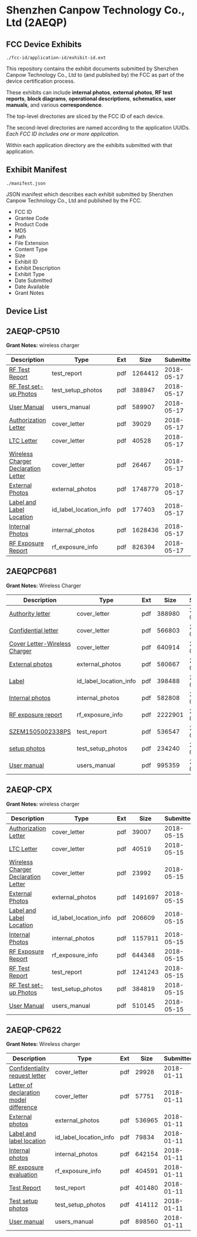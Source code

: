 # Shenzhen Canpow Technology Co., Ltd (2AEQP)
## FCC Device Exhibits

```
./fcc-id/application-id/exhibit-id.ext
```

This repository contains the exhibit documents submitted by Shenzhen Canpow Technology Co., Ltd to (and published by) the FCC as part of the device certification process.

These exhibits can include **internal photos**, **external photos**, **RF test reports**, **block diagrams**, **operational descriptions**, **schematics**, **user manuals**, and various **correspondence**.

The top-level directories are sliced by the FCC ID of each device.

The second-level directories are named according to the application UUIDs. *Each FCC ID includes one or more application.*

Within each application directory are the exhibits submitted with that application. 

## Exhibit Manifest

```
./manifest.json
```

JSON manifest which describes each exhibit submitted by Shenzhen Canpow Technology Co., Ltd and published by the FCC.

- FCC ID
- Grantee Code
- Product Code
- MD5
- Path
- File Extension
- Content Type
- Size
- Exhibit ID
- Exhibit Description
- Exhibit Type
- Date Submitted
- Date Available
- Grant Notes

## Device List
## 2AEQP-CP510
**Grant Notes:** wireless charger

| Description | Type | Ext | Size | Submitted | Available |
| ----------- | ---- | --- | ---- | --------- | --------- |
| [RF Test Report](2AEQP-CP510/fac7169af4116d8ed89d5e03a31bbf02/3853255.pdf) | test_report | pdf | 1264412 | 2018-05-17 | 2018-05-17 |
| [RF Test set-up Photos](2AEQP-CP510/fac7169af4116d8ed89d5e03a31bbf02/3853256.pdf) | test_setup_photos | pdf | 388947 | 2018-05-17 | 2018-05-17 |
| [User Manual](2AEQP-CP510/fac7169af4116d8ed89d5e03a31bbf02/3853257.pdf) | users_manual | pdf | 589907 | 2018-05-17 | 2018-05-17 |
| [Authorization Letter](2AEQP-CP510/fac7169af4116d8ed89d5e03a31bbf02/3853246.pdf) | cover_letter | pdf | 39029 | 2018-05-17 | 2018-05-17 |
| [LTC Letter](2AEQP-CP510/fac7169af4116d8ed89d5e03a31bbf02/3853247.pdf) | cover_letter | pdf | 40528 | 2018-05-17 | 2018-05-17 |
| [Wireless Charger Declaration Letter](2AEQP-CP510/fac7169af4116d8ed89d5e03a31bbf02/3853248.pdf) | cover_letter | pdf | 26467 | 2018-05-17 | 2018-05-17 |
| [External Photos](2AEQP-CP510/fac7169af4116d8ed89d5e03a31bbf02/3853249.pdf) | external_photos | pdf | 1748779 | 2018-05-17 | 2018-05-17 |
| [Label and Label Location](2AEQP-CP510/fac7169af4116d8ed89d5e03a31bbf02/3853250.pdf) | id_label_location_info | pdf | 177403 | 2018-05-17 | 2018-05-17 |
| [Internal Photos](2AEQP-CP510/fac7169af4116d8ed89d5e03a31bbf02/3853251.pdf) | internal_photos | pdf | 1628436 | 2018-05-17 | 2018-05-17 |
| [RF Exposure Report](2AEQP-CP510/fac7169af4116d8ed89d5e03a31bbf02/3853253.pdf) | rf_exposure_info | pdf | 826394 | 2018-05-17 | 2018-05-17 |
## 2AEQPCP681
**Grant Notes:** Wireless Charger

| Description | Type | Ext | Size | Submitted | Available |
| ----------- | ---- | --- | ---- | --------- | --------- |
| [Authority letter](2AEQPCP681/b271df203158c1bac475becf38331f7a/2646119.pdf) | cover_letter | pdf | 388980 | 2015-06-12 | 2015-06-14 |
| [Confidential letter](2AEQPCP681/b271df203158c1bac475becf38331f7a/2646120.pdf) | cover_letter | pdf | 566803 | 2015-06-12 | 2015-06-14 |
| [Cover Letter-Wireless Charger](2AEQPCP681/b271df203158c1bac475becf38331f7a/2646129.pdf) | cover_letter | pdf | 640914 | 2015-06-12 | 2015-06-14 |
| [External photos](2AEQPCP681/b271df203158c1bac475becf38331f7a/2646121.pdf) | external_photos | pdf | 580667 | 2015-06-12 | 2015-06-14 |
| [Label](2AEQPCP681/b271df203158c1bac475becf38331f7a/2646123.pdf) | id_label_location_info | pdf | 398488 | 2015-06-12 | 2015-06-14 |
| [Internal photos](2AEQPCP681/b271df203158c1bac475becf38331f7a/2646122.pdf) | internal_photos | pdf | 582808 | 2015-06-12 | 2015-06-14 |
| [RF exposure report](2AEQPCP681/b271df203158c1bac475becf38331f7a/2646130.pdf) | rf_exposure_info | pdf | 2222901 | 2015-06-12 | 2015-06-14 |
| [SZEM1505002338PS](2AEQPCP681/b271df203158c1bac475becf38331f7a/2646126.pdf) | test_report | pdf | 536547 | 2015-06-12 | 2015-06-14 |
| [setup photos](2AEQPCP681/b271df203158c1bac475becf38331f7a/2646127.pdf) | test_setup_photos | pdf | 234240 | 2015-06-12 | 2015-06-14 |
| [User manual](2AEQPCP681/b271df203158c1bac475becf38331f7a/2646128.pdf) | users_manual | pdf | 995359 | 2015-06-12 | 2015-06-14 |
## 2AEQP-CPX
**Grant Notes:** wireless charger

| Description | Type | Ext | Size | Submitted | Available |
| ----------- | ---- | --- | ---- | --------- | --------- |
| [Authorization Letter](2AEQP-CPX/5b1a4be52949cf081c812f9ed9abb9cb/3849921.pdf) | cover_letter | pdf | 39007 | 2018-05-15 | 2018-05-15 |
| [LTC Letter](2AEQP-CPX/5b1a4be52949cf081c812f9ed9abb9cb/3849922.pdf) | cover_letter | pdf | 40519 | 2018-05-15 | 2018-05-15 |
| [Wireless Charger Declaration Letter](2AEQP-CPX/5b1a4be52949cf081c812f9ed9abb9cb/3849923.pdf) | cover_letter | pdf | 23992 | 2018-05-15 | 2018-05-15 |
| [External Photos](2AEQP-CPX/5b1a4be52949cf081c812f9ed9abb9cb/3849924.pdf) | external_photos | pdf | 1491697 | 2018-05-15 | 2018-05-15 |
| [Label and Label Location](2AEQP-CPX/5b1a4be52949cf081c812f9ed9abb9cb/3849925.pdf) | id_label_location_info | pdf | 206609 | 2018-05-15 | 2018-05-15 |
| [Internal Photos](2AEQP-CPX/5b1a4be52949cf081c812f9ed9abb9cb/3849926.pdf) | internal_photos | pdf | 1157911 | 2018-05-15 | 2018-05-15 |
| [RF Exposure Report](2AEQP-CPX/5b1a4be52949cf081c812f9ed9abb9cb/3849928.pdf) | rf_exposure_info | pdf | 644348 | 2018-05-15 | 2018-05-15 |
| [RF Test Report](2AEQP-CPX/5b1a4be52949cf081c812f9ed9abb9cb/3849930.pdf) | test_report | pdf | 1241243 | 2018-05-15 | 2018-05-15 |
| [RF Test set-up Photos](2AEQP-CPX/5b1a4be52949cf081c812f9ed9abb9cb/3849931.pdf) | test_setup_photos | pdf | 384819 | 2018-05-15 | 2018-05-15 |
| [User Manual](2AEQP-CPX/5b1a4be52949cf081c812f9ed9abb9cb/3849932.pdf) | users_manual | pdf | 510145 | 2018-05-15 | 2018-05-15 |
## 2AEQP-CP622
**Grant Notes:** Wireless charger

| Description | Type | Ext | Size | Submitted | Available |
| ----------- | ---- | --- | ---- | --------- | --------- |
| [Confidentiality request letter](2AEQP-CP622/ddea25cfac7865a81c0f587b2f146fb7/3710077.pdf) | cover_letter | pdf | 29928 | 2018-01-11 | 2018-01-11 |
| [Letter of declaration model difference](2AEQP-CP622/ddea25cfac7865a81c0f587b2f146fb7/3710149.pdf) | cover_letter | pdf | 57751 | 2018-01-11 | 2018-01-11 |
| [External photos](2AEQP-CP622/ddea25cfac7865a81c0f587b2f146fb7/3710096.pdf) | external_photos | pdf | 536965 | 2018-01-11 | 2018-01-11 |
| [Label and label location](2AEQP-CP622/ddea25cfac7865a81c0f587b2f146fb7/3710142.pdf) | id_label_location_info | pdf | 79834 | 2018-01-11 | 2018-01-11 |
| [Internal photos](2AEQP-CP622/ddea25cfac7865a81c0f587b2f146fb7/3710108.pdf) | internal_photos | pdf | 642154 | 2018-01-11 | 2018-01-11 |
| [RF exposure evaluation](2AEQP-CP622/ddea25cfac7865a81c0f587b2f146fb7/3710153.pdf) | rf_exposure_info | pdf | 404591 | 2018-01-11 | 2018-01-11 |
| [Test Report](2AEQP-CP622/ddea25cfac7865a81c0f587b2f146fb7/3710198.pdf) | test_report | pdf | 401480 | 2018-01-11 | 2018-01-11 |
| [Test setup photos](2AEQP-CP622/ddea25cfac7865a81c0f587b2f146fb7/3710208.pdf) | test_setup_photos | pdf | 414112 | 2018-01-11 | 2018-01-11 |
| [User manual](2AEQP-CP622/ddea25cfac7865a81c0f587b2f146fb7/3710220.pdf) | users_manual | pdf | 898560 | 2018-01-11 | 2018-01-11 |
